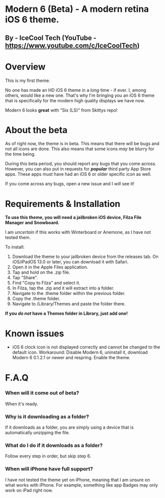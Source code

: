 # Modern 6 (Beta) - A modern retina iOS 6 theme.

## By - IceCool Tech (YouTube - https://www.youtube.com/c/IceCoolTech)


# Overview

This is my first theme.

No one has made an HD iOS 6 theme in a *long* time - if ever. I, among others, would like a new one. That's why I'm bringing you an iOS 6 theme that is specifically for the modern high quality displays we have now. 

Modern 6 looks **great** with "Six (LS)" from Skittys repo!

# About the beta

As of right now, the theme is in beta. This means that there will be bugs and not all icons are done. This also means that some icons *may* be blurry for the time being. 

During this beta period, you should report any bugs that you come across. However, you can also put in requests for ***popular*** third party App Store apps. These apps must have had an iOS 6 or older specific icon as well.

If you come across any bugs, open a new issue and I *will* see it!

# Requirements & Installation 

**To use this theme, you will need a jailbroken iOS device, Filza File Manager and Snowboard.**

I am *uncertain* if this works with Winterboard or Anemone, as I have not tested them.

To install: 

1) Download the theme to your jailbroken device from the releases tab. On iOS/iPadOS 13.0 or later, you can download it with Safari.
2) Open it in the Apple Files application. 
3) Tap and hold on the .zip file.
4) Tap "Share".
5) Find "Copy to Filza" and select it. 
6) In Filza, tap the .zip and it will extract into a folder.
7) Navigate to the .theme folder within the previous folder. 
8) Copy the .theme folder.
9) Navigate to /Library/Themes and paste the folder there. 

**If you *do not* have a Themes folder in Library, just add one!**

# Known issues

- iOS 6 clock icon is not displayed correctly and cannot be changed to the default icon. 
Workaround: Disable Modern 6, uninstall it, download Modern 6 0.1.2.1 or newer and respring. Enable the theme.

# F.A.Q

### When will it come out of beta?

When it's ready.

### Why is it downloading as a folder?

If it downloads as a folder, you are simply using a device that is automatically unzipping the file.

### What do I do if it downloads as a folder?

Follow every step in order, but skip step 6. 

### When will iPhone have full support?

I have not tested the theme yet on iPhone, meaning that I am unsure on what works with iPhone. For example, something like app Badges may only work on iPad right now.
 

